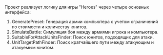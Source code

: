Проект реализует логику для игры "Heroes" через четыре основных интерфейса:

1. GeneratePreset: Генерация армии компьютера с учетом ограничений по стоимости и количеству юнитов.
2. SimulateBattle: Симуляция боя между армиями игрока и компьютера.
3. SuitableForAttackUnitsFinder: Поиск юнитов, подходящих для атаки.
4. UnitTargetPathFinder: Поиск кратчайшего пути между атакующим и атакуемым юнитом.
